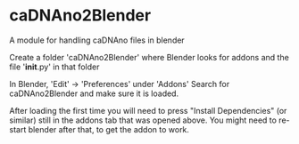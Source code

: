 # caDNAno2Blender
 A module for handling caDNAno files in blender

Create a folder 'caDNAno2Blender' where Blender looks for addons and the file '__init__.py' in that folder

In Blender, 'Edit' -> 'Preferences' under 'Addons'
Search for caDNAno2Blender and make sure it is loaded. 

After loading the first time you will need to press "Install Dependencies" (or similar) still in the addons tab that was opened above. You might need to re-start blender after that, to get the addon to work. 
